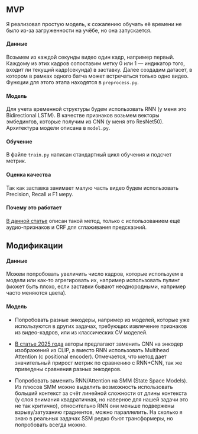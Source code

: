 ## MVP
Я реализовал простую модель, к сожалению обучать её времени не было из-за загруженности на учёбе, но она запускается.

#### Данные
Возьмем из каждой секунды видео один кадр, например первый. 
Каждому из этих кадров сопоставим метку $0$ или $1$ — индикатор того, входит ли текущий кадр(секунда) в заставку. 
Далее создадим датасет, в котором в рамках одного батча может встречаться только одно видео. 
Функции для этого этапа находятся в `preprocess.py`.

#### Модель
Для учета временной структуры будем использовать RNN (у меня это Bidirectional LSTM). В качестве признаков возьмем векторы эмбедингов, которые получим из CNN (у меня это ResNet50).
Архитектура модели описана в `model.py`.

#### Обучение
В файле `train.py` написан стандартный цикл обучения и подсчет метрик.

#### Оценка качества
Так как заставка занимает малую часть видео будем использовать Precision, Recall и F1 меру.

#### Почему это работает

[В данной статье](https://www.amazon.science/publications/intro-and-recap-detection-for-movies-and-tv-series) описан такой метод, только с использованием ещё аудио-признаков и CRF для сглаживания предсказний.


## Модификации

#### Данные
Можем попробовать увеличить число кадров, которые используем в модели или как-то агрегировать их, например использовать пулинг (может быть плохо, если заставки бывают неоднородными, например часто меняются цвета).

#### Модель
- Попробовать разные энкодеры, например из моделей, которые уже используются в других задачах, требующих извлечение признаков из видео-кадров, или из классических CV моделей.

- [В статье 2025 года](https://arxiv.org/abs/2504.09738) авторы предлагают заменить CNN на энкодер изображений из CLIP, а вместо RNN использовать Multihead Attention (с positional encoder). 
Отмечается, что метод дает значительный прирост метрик по сравнению с RNN+CNN, так же приведены сравнения разных энкодеров.

- Попробовать заменить RNN/Attention на SMM (State Space Models). 
Из плюсов SMM можно выделить возможность использовать больший контекст за счёт линейной сложности от длины контекста (у слоя внимания квадратичная, но наверное для нашей задачи это не так критично), относительно RNN они меньше подвержены взрыву/затуханию градиентов, можно параллелить. 
На сколько я знаю в реальных задачах SSM редко бъют трансформеры, но попробовать всегда можно.